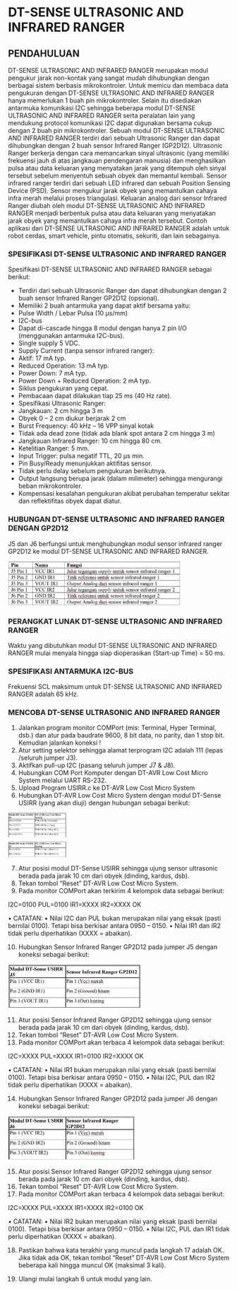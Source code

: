 # DT-SENSE ULTRASONIC AND INFRARED RANGER
## PENDAHULUAN
DT-SENSE ULTRASONIC AND INFRARED RANGER merupakan modul pengukur jarak non-kontak yang sangat mudah dihubungkan dengan berbagai sistem berbasis mikrokontroler. Untuk memicu dan membaca data pengukuran dengan DT-SENSE ULTRASONIC AND INFRARED RANGER hanya memerlukan 1 buah pin mikrokontroler. Selain itu disediakan antarmuka komunikasi I2C sehingga beberapa modul DT-SENSE ULTRASONIC AND INFRARED RANGER serta peralatan lain yang mendukung protocol komunikasi I2C dapat digunakan bersama cukup dengan 2 buah pin mikrokontroler. 
Sebuah modul DT-SENSE ULTRASONIC AND INFRARED RANGER terdiri dari sebuah Ultrasonic Ranger dan dapat dihubungkan dengan 2 buah sensor Infrared Ranger (GP2D12). Ultrasonic Ranger berkerja dengan cara memancarkan sinyal ultrasonic (yang memiliki frekuensi jauh di atas jangkauan pendengaran manusia) dan menghasilkan pulsa atau data keluaran yang menyatakan jarak yang ditempuh oleh sinyal tersebut sebelum menyentuh sebuah obyek dan memantul kembali. Sensor infrared ranger terdiri dari sebuah LED infrared dan sebuah Position Sensing Device (PSD). Sensor mengukur jarak obyek yang memantulkan cahaya infra merah melalui proses triangulasi. Keluaran analog dari sensor Infrared Ranger diubah oleh modul DT-SENSE ULTRASONIC AND INFRARED RANGER menjadi berbentuk pulsa atau data keluaran yang menyatakan jarak obyek yang memantulkan cahaya infra merah tersebut. Contoh aplikasi dari DT-SENSE ULTRASONIC AND INFRARED RANGER adalah untuk robot cerdas, smart vehicle, pintu otomatis, sekuriti, dan lain sebagainya.
### SPESIFIKASI DT-SENSE ULTRASONIC AND INFRARED RANGER
Spesifikasi DT-SENSE ULTRASONIC AND INFRARED RANGER sebagai
berikut:
* Terdiri dari sebuah Ultrasonic Ranger dan dapat dihubungkan dengan 2
buah sensor Infrared Ranger GP2D12 (opsional).
* Memiliki 2 buah antarmuka yang dapat aktif bersama yaitu:
* Pulse Width / Lebar Pulsa (10 µs/mm)
* I2C-bus
* Dapat di-cascade hingga 8 modul dengan hanya 2 pin I/O (menggunakan
antarmuka I2C-bus).
* Single supply 5 VDC.
* Supply Current (tanpa sensor infrared ranger):
* Aktif: 17 mA typ.
* Reduced Operation: 13 mA typ.
* Power Down: 7 mA typ.
* Power Down + Reduced Operation: 2 mA typ.
* Siklus pengukuran yang cepat.
* Pembacaan dapat dilakukan tiap 25 ms (40 Hz rate).
* Spesifikasi Ultrasonic Ranger:
* Jangkauan: 2 cm hingga 3 m
* Obyek 0 – 2 cm diukur berjarak 2 cm
* Burst Frequency: 40 kHz – 16 VPP sinyal kotak
* Tidak ada dead zone (tidak ada blank spot antara 2 cm hingga 3 m)
* Jangkauan Infrared Ranger: 10 cm hingga 80 cm.
* Ketelitian Ranger: 5 mm.
* Input Trigger: pulsa negatif TTL, 20 µs min.
* Pin Busy/Ready menunjukkan aktifitas sensor.
* Tidak perlu delay sebelum pengukuran berikutnya.
* Output langsung berupa jarak (dalam milimeter) sehingga mengurangi
beban mikrokontroler.
* Kompensasi kesalahan pengukuran akibat perubahan temperatur sekitar
dan reflektifitas obyek dapat diatur.
### HUBUNGAN DT-SENSE ULTRASONIC AND INFRARED RANGER DENGAN GP2D12
J5 dan J6 berfungsi untuk menghubungkan modul sensor infrared ranger
GP2D12 ke modul DT-SENSE ULTRASONIC AND INFRARED RANGER.

<img src="/images/usirr 1.JPG" height="100">

### PERANGKAT LUNAK DT-SENSE ULTRASONIC AND INFRARED RANGER
Waktu yang dibutuhkan modul DT-SENSE ULTRASONIC AND INFRARED
RANGER mulai menyala hingga siap dioperasikan (Start-up Time) = 50 ms.
### SPESIFIKASI ANTARMUKA I2C-BUS
Frekuensi SCL maksimum untuk DT-SENSE ULTRASONIC AND
INFRARED RANGER adalah 65 kHz.
### MENCOBA DT-SENSE ULTRASONIC AND INFRARED RANGER
1.	Jalankan program monitor COMPort (mis: Terminal, Hyper Terminal, dsb.) dan atur pada baudrate 9600, 8 bit data, no parity, dan 1 stop bit. Kemudian jalankan koneksi !
2.	Atur setting selektor sehingga alamat terprogram I2C adalah 111 (lepas /seluruh jumper J3).
3.	Aktifkan pull-up I2C (pasang seluruh jumper J7 & J8).
4.	Hubungkan COM Port Komputer dengan DT-AVR Low Cost Micro System melalui UART RS-232.
5.	Upload Program USIRR.c ke DT-AVR Low Cost Micro System
6.	Hubungkan DT-AVR Low Cost Micro System dengan modul DT-Sense USIRR (yang akan diuji) dengan hubungan sebagai berikut:

<img src="/images/usirr 2.JPG" height="100">

7.	Atur posisi modul DT-Sense USIRR sehingga ujung sensor ultrasonic berada pada jarak 10 cm dari obyek (dinding, kardus, dsb).
8.	Tekan tombol “Reset” DT-AVR Low Cost Micro System.
9.	Pada monitor COMPort akan terkirim 4 kelompok data sebagai berikut:

I2C=0100  PUL=0100  IR1=XXXX  IR2=XXXX
OK

•	CATATAN: 
•	Nilai I2C dan PUL bukan merupakan nilai yang eksak (pasti bernilai 0100). Tetapi bisa berkisar antara 0950 – 0150.
•	Nilai IR1 dan IR2 tidak perlu diperhatikan (XXXX = abaikan).

10.	Hubungkan Sensor Infrared Ranger GP2D12 pada jumper J5 dengan koneksi sebagai berikut:

<img src="/images/usirr 3.JPG" height="100">

11.	Atur posisi Sensor Infrared Ranger GP2D12 sehingga ujung sensor berada pada jarak 10 cm dari obyek (dinding, kardus, dsb).
12.	Tekan tombol “Reset” DT-AVR Low Cost Micro System.
13.	Pada monitor COMPort akan terbaca 4 kelompok data sebagai berikut:

I2C=XXXX  PUL=XXXX  IR1=0100  IR2=XXXX
OK

•	CATATAN: 
•	Nilai IR1 bukan merupakan nilai yang eksak (pasti bernilai 0100). Tetapi bisa berkisar antara 0950 – 0150.
•	Nilai I2C, PUL dan IR2 tidak perlu diperhatikan (XXXX = abaikan).

14.	Hubungkan Sensor Infrared Ranger GP2D12 pada jumper J6 dengan koneksi sebagai berikut:

<img src="/images/usirr 4.JPG" height="100">

15.	Atur posisi Sensor Infrared Ranger GP2D12 sehingga ujung sensor berada pada jarak 10 cm dari obyek (dinding, kardus, dsb).
16.	Tekan tombol “Reset” DT-AVR Low Cost Micro System.
17.	Pada monitor COMPort akan terbaca 4 kelompok data sebagai berikut:

I2C=XXXX  PUL=XXXX  IR1=XXXX  IR2=0100
OK

•	CATATAN: 
•	Nilai IR2 bukan merupakan nilai yang eksak (pasti bernilai 0100). Tetapi bisa berkisar antara 0950 – 0150.
•	Nilai I2C, PUL dan IR1 tidak perlu diperhatikan (XXXX = abaikan).

18.	Pastikan bahwa kata terakhir yang muncul pada langkah 17 adalah OK. Jika tidak ada OK, tekan tombol “Reset” DT-AVR Low Cost Micro System beberapa kali hingga muncul OK (maksimal 3 kali).

19.	Ulangi mulai langkah 6 untuk modul yang lain.
